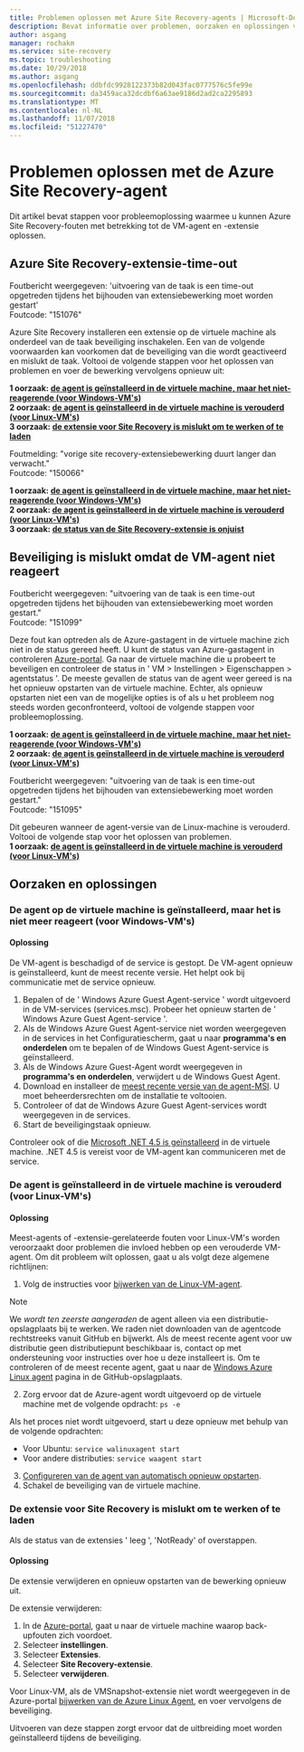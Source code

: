 ```yaml
---
title: Problemen oplossen met Azure Site Recovery-agents | Microsoft-Docs
description: Bevat informatie over problemen, oorzaken en oplossingen van Azure Site Recovery-agent-fouten.
author: asgang
manager: rochakm
ms.service: site-recovery
ms.topic: troubleshooting
ms.date: 10/29/2018
ms.author: asgang
ms.openlocfilehash: ddbfdc9928122373b82d043fac0777576c5fe99e
ms.sourcegitcommit: da3459aca32dcdbf6a63ae9186d2ad2ca2295893
ms.translationtype: MT
ms.contentlocale: nl-NL
ms.lasthandoff: 11/07/2018
ms.locfileid: "51227470"
---
```

# <a name="troubleshoot-issues-with-the-azure-site-recovery-agent"></a>Problemen oplossen met de Azure Site Recovery-agent

Dit artikel bevat stappen voor probleemoplossing waarmee u kunnen Azure Site Recovery-fouten met betrekking tot de VM-agent en -extensie oplossen.


## <a name="azure-site-recovery-extension-time-out"></a>Azure Site Recovery-extensie-time-out  

Foutbericht weergegeven: 'uitvoering van de taak is een time-out opgetreden tijdens het bijhouden van extensiebewerking moet worden gestart'<br>
Foutcode: "151076"

 Azure Site Recovery installeren een extensie op de virtuele machine als onderdeel van de taak beveiliging inschakelen. Een van de volgende voorwaarden kan voorkomen dat de beveiliging van die wordt geactiveerd en mislukt de taak. Voltooi de volgende stappen voor het oplossen van problemen en voer de bewerking vervolgens opnieuw uit:

**1 oorzaak: [de agent is geïnstalleerd in de virtuele machine, maar het niet-reagerende (voor Windows-VM's)](#the-agent-installed-in-the-vm-but-unresponsive-for-windows-vms)**    
**2 oorzaak: [de agent is geïnstalleerd in de virtuele machine is verouderd (voor Linux-VM's)](#the-agent-installed-in-the-vm-is-out-of-date-for-linux-vms)**  
**3 oorzaak: [de extensie voor Site Recovery is mislukt om te werken of te laden](#the-site-recovery-extension-fails-to-update-or-load)**  

Foutmelding: "vorige site recovery-extensiebewerking duurt langer dan verwacht."<br>
Foutcode: "150066"<br>

**1 oorzaak: [de agent is geïnstalleerd in de virtuele machine, maar het niet-reagerende (voor Windows-VM's)](#the-agent-installed-in-the-vm-but-unresponsive-for-windows-vms)**    
**2 oorzaak: [de agent is geïnstalleerd in de virtuele machine is verouderd (voor Linux-VM's)](#the-agent-installed-in-the-vm-is-out-of-date-for-linux-vms)**  
**3 oorzaak: [de status van de Site Recovery-extensie is onjuist](#the-site-recovery-extension-fails-to-update-or-load)**  

## <a name="protection-fails-because-the-vm-agent-is-unresponsive"></a>Beveiliging is mislukt omdat de VM-agent niet reageert

Foutbericht weergegeven: "uitvoering van de taak is een time-out opgetreden tijdens het bijhouden van extensiebewerking moet worden gestart."<br>
Foutcode: "151099"<br>

Deze fout kan optreden als de Azure-gastagent in de virtuele machine zich niet in de status gereed heeft.
U kunt de status van Azure-gastagent in controleren [Azure-portal](https://portal.azure.com/). Ga naar de virtuele machine die u probeert te beveiligen en controleer de status in ' VM > Instellingen > Eigenschappen > agentstatus '. De meeste gevallen de status van de agent weer gereed is na het opnieuw opstarten van de virtuele machine. Echter, als opnieuw opstarten niet een van de mogelijke opties is of als u het probleem nog steeds worden geconfronteerd, voltooi de volgende stappen voor probleemoplossing.

**1 oorzaak: [de agent is geïnstalleerd in de virtuele machine, maar het niet-reagerende (voor Windows-VM's)](#the-agent-installed-in-the-vm-but-unresponsive-for-windows-vms)**    
**2 oorzaak: [de agent is geïnstalleerd in de virtuele machine is verouderd (voor Linux-VM's)](#the-agent-installed-in-the-vm-is-out-of-date-for-linux-vms)**  


Foutbericht weergegeven: "uitvoering van de taak is een time-out opgetreden tijdens het bijhouden van extensiebewerking moet worden gestart."<br>
Foutcode: "151095"<br>

Dit gebeuren wanneer de agent-versie van de Linux-machine is verouderd. Voltooi de volgende stap voor het oplossen van problemen.<br>
  **1 oorzaak: [de agent is geïnstalleerd in de virtuele machine is verouderd (voor Linux-VM's)](#the-agent-installed-in-the-vm-is-out-of-date-for-linux-vms)**  
## <a name="causes-and-solutions"></a>Oorzaken en oplossingen

### <a name="the-agent-installed-in-the-vm-but-unresponsive-for-windows-vms"></a>De agent op de virtuele machine is geïnstalleerd, maar het is niet meer reageert (voor Windows-VM's)

#### <a name="solution"></a>Oplossing
De VM-agent is beschadigd of de service is gestopt. De VM-agent opnieuw is geïnstalleerd, kunt de meest recente versie. Het helpt ook bij communicatie met de service opnieuw.

1. Bepalen of de ' Windows Azure Guest Agent-service ' wordt uitgevoerd in de VM-services (services.msc). Probeer het opnieuw starten de ' Windows Azure Guest Agent-service '.    
2. Als de Windows Azure Guest Agent-service niet worden weergegeven in de services in het Configuratiescherm, gaat u naar **programma's en onderdelen** om te bepalen of de Windows Guest Agent-service is geïnstalleerd.
4. Als de Windows Azure Guest-Agent wordt weergegeven in **programma's en onderdelen**, verwijdert u de Windows Guest Agent.
5. Download en installeer de [meest recente versie van de agent-MSI](https://go.microsoft.com/fwlink/?LinkID=394789&clcid=0x409). U moet beheerdersrechten om de installatie te voltooien.
6. Controleer of dat de Windows Azure Guest Agent-services wordt weergegeven in de services.
7. Start de beveiligingstaak opnieuw.

Controleer ook of die [Microsoft .NET 4.5 is geïnstalleerd](https://docs.microsoft.com/dotnet/framework/migration-guide/how-to-determine-which-versions-are-installed) in de virtuele machine. .NET 4.5 is vereist voor de VM-agent kan communiceren met de service.

### <a name="the-agent-installed-in-the-vm-is-out-of-date-for-linux-vms"></a>De agent is geïnstalleerd in de virtuele machine is verouderd (voor Linux-VM's)

#### <a name="solution"></a>Oplossing
Meest-agents of -extensie-gerelateerde fouten voor Linux-VM's worden veroorzaakt door problemen die invloed hebben op een verouderde VM-agent. Om dit probleem wilt oplossen, gaat u als volgt deze algemene richtlijnen:

1. Volg de instructies voor [bijwerken van de Linux-VM-agent](../virtual-machines/linux/update-agent.md).

 > [!NOTE]
 > We *wordt ten zeerste aangeraden* de agent alleen via een distributie-opslagplaats bij te werken. We raden niet downloaden van de agentcode rechtstreeks vanuit GitHub en bijwerkt. Als de meest recente agent voor uw distributie geen distributiepunt beschikbaar is, contact op met ondersteuning voor instructies over hoe u deze installeert is. Om te controleren of de meest recente agent, gaat u naar de [Windows Azure Linux agent](https://github.com/Azure/WALinuxAgent/releases) pagina in de GitHub-opslagplaats.

2. Zorg ervoor dat de Azure-agent wordt uitgevoerd op de virtuele machine met de volgende opdracht: `ps -e`

 Als het proces niet wordt uitgevoerd, start u deze opnieuw met behulp van de volgende opdrachten:

 * Voor Ubuntu: `service walinuxagent start`
 * Voor andere distributies: `service waagent start`

3. [Configureren van de agent van automatisch opnieuw opstarten](https://github.com/Azure/WALinuxAgent/wiki/Known-Issues#mitigate_agent_crash).
4. Schakel de beveiliging van de virtuele machine.



### <a name="the-site-recovery-extension-fails-to-update-or-load"></a>De extensie voor Site Recovery is mislukt om te werken of te laden
Als de status van de extensies ' leeg ', 'NotReady' of overstappen.

#### <a name="solution"></a>Oplossing

De extensie verwijderen en opnieuw opstarten van de bewerking opnieuw uit.

De extensie verwijderen:

1. In de [Azure-portal](https://portal.azure.com/), gaat u naar de virtuele machine waarop back-upfouten zich voordoet.
2. Selecteer **instellingen**.
3. Selecteer **Extensies**.
4. Selecteer **Site Recovery-extensie**.
5. Selecteer **verwijderen**.

Voor Linux-VM, als de VMSnapshot-extensie niet wordt weergegeven in de Azure-portal [bijwerken van de Azure Linux Agent](../virtual-machines/linux/update-agent.md), en voer vervolgens de beveiliging. 

Uitvoeren van deze stappen zorgt ervoor dat de uitbreiding moet worden geïnstalleerd tijdens de beveiliging.


